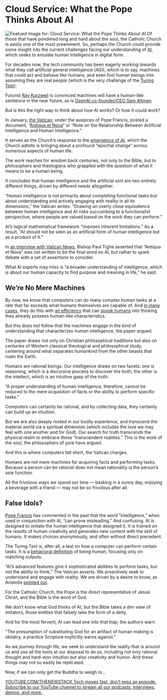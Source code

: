 # Cloud Service: What the Pope Thinks About AI
![Featued image for: Cloud Service: What the Pope Thinks About AI](https://cdn.thenewstack.io/media/2025/04/c9293e86-rick-govic-oghdmpuwo2s-unsplash-1024x683.jpg)
Of those that have pondered long and hard about the soul, the Catholic Church is easily one of the most preeminent. So, perhaps the Church could provide some insight into the current challenges facing our understanding of [AI](https://thenewstack.io/ai/), which seeks to emulate human intelligence in digital form.

For decades now, the tech community has been eagerly working towards what they call artificial general intelligence (AGI), which is to say, machines that could act and behave like humans, and even fool human beings into assuming they are real people (which is the very challenge of the [Turing Test](https://thenewstack.io/happy-birthday-alan-turing-also-sorry/)).

Futurist [Ray Kurzweil](https://thenewstack.io/ray-kurzweil-wants-to-upload-your-brain-to-the-cloud/) is convinced machines will have a human-like sentience in the near future, as is [OpenAI co-founder/CEO Sam Altman](https://blog.samaltman.com/reflections).

But is this the right way to think about how AI works? Or how it could work?

In January, [the Vatican](https://www.vatican.va/content/vatican/en.html), under the auspices of Pope Francis, posted a document, “[Antiqua et Nova](https://www.vatican.va/roman_curia/congregations/cfaith/documents/rc_ddf_doc_20250128_antiqua-et-nova_en.html)” or “Note on the Relationship Between Artificial Intelligence and Human Intelligence.”

It serves as the Church’s response to the [emergence of AI](https://thenewstack.io/how-to-generate-ai-from-a-database-bruce-momjian/), which the Church admits is bringing about a profound “epochal change” across numerous aspects of human life.

The work reaches for wisdom back centuries, not only to the Bible, but to philosophers and theologians who grappled with the question of what it means to be a human being.

It concludes that human intelligence and the artificial sort are two entirely different things, driven by different needs altogether.

“Human intelligence is not primarily about completing functional tasks but about understanding and actively engaging with reality in all its dimensions,” the Vatican writes. “Drawing an overly close equivalence between human intelligence and AI risks succumbing to a functionalist perspective, where people are valued based on the work they can perform.”

AI’s logical mathematical framework “imposes inherent limitations.” As a result, “AI should not be seen as an artificial form of human intelligence but as a product of it.”

In [an interview with Vatican News](https://www.vaticannews.va/en/vatican-city/news/2025-01/holy-see-artificial-intelligence-antiqua-nova-paul-tighe-educati.html), Bishop Paul Tighe asserted that “Antiqua et Nova” was not written to be the final word on AI, but rather to spark debate with a set of assertions to consider.

What AI experts may miss is “a broader understanding of intelligence, which is about our human capacity to find purpose and meaning in life,” he said.

## We’re No Mere Machines
By now, we know that computers can do many complex human tasks at a rate that far exceeds what humans themselves are capable of. And [in many cases](https://thenewstack.io/alphagos-win-human-go-champion-means-ai/), they do this with [an efficiency](https://thenewstack.io/how-canva-keeps-its-image-metadata-fresh/) that can [spook humans](https://www.nytimes.com/2022/07/23/technology/google-engineer-artificial-intelligence.html) into thinking they already possess human-like characteristics.

But this does not follow that the machines engage in the kind of understanding that characterizes human intelligence, the paper argued.

The paper draws not only on Christian philosophical traditions but also on centuries of Western classical theological and philosophical study, centering around what separates humankind from the other beasts that roam the Earth.

Humans are rational beings. Our intelligence draws on two facets: one is reasoning, which is a discursive process to discover the truth; the other is the intellect, which is an intuitive gasp of the truth.

“A proper understanding of human intelligence, therefore, cannot be reduced to the mere acquisition of facts or the ability to perform specific tasks.”

Computers can certainly be rational, and by collecting data, they certainly can build up an intuition.

But we are also deeply rooted in our bodily experience, and transcend the material world via a spiritual dimension (which includes the love we may feel with one another and for God). Our search for truth transcends the physical realm to embrace these “transcendent realities.” This is the work of the soul, the philosophers of yore have argued.

And this is where computers fall short, the Vatican charges.

Humans are not mere machines for acquiring facts and performing tasks. Because a person can be rational does not mean rationality is the person’s sole function.

All the frivolous ways we spend our time — basking in a sunny day, enjoying a beverage with a friend — may not be so frivolous after all.

## False Idols?
[Pope Francis](https://www.cnn.com/2025/04/18/europe/pope-francis-easter-different-intl-cmd/index.html) has commented in the past that the word “intelligence,” when used in conjunction with AI, “can prove misleading.”
And confusing. AI is designed to imitate the human intelligence that designed it. It is trained on the results of human creativity and generates new content with the skill of humans. It makes choices anonymously, and often without direct precedent.

The Turing Test is, after all, a test on how a computer can perform certain tasks. It is a [behavioral definition](https://plato.stanford.edu/entries/behaviorism/) of being human, focusing only on matching outputs.

“AI’s advanced features give it sophisticated abilities to perform tasks, but not the ability to think,” The Vatican asserts. We proactively seek to understand and engage with reality. We are driven by a desire to know, as Aristotle [pointed out](https://www.perseus.tufts.edu/hopper/text?doc=Perseus%3Atext%3A1999.01.0052).

For the Catholic Church, the Pope is the direct representative of Jesus Christ, and the Bible is the word of God.

We don’t know what God thinks of AI, but the Bible takes a dim view of imitators, those entities that falsely take the form of a deity.

And for the most fervent, AI can lead one into that trap, the authors warn.

“The presumption of substituting God for an artifact of human making is idolatry, a practice Scripture explicitly warns against.”

As we journey through life, we seek to understand the reality that is around us and use all the tools at our disposal to do so, including not only rational thought and hard-won intuition but also creativity and humor. And these things may not so easily be replicated.

Now, if we can only get the Buddha to weigh in…

[
YOUTUBE.COM/THENEWSTACK
Tech moves fast, don't miss an episode. Subscribe to our YouTube
channel to stream all our podcasts, interviews, demos, and more.
](https://youtube.com/thenewstack?sub_confirmation=1)